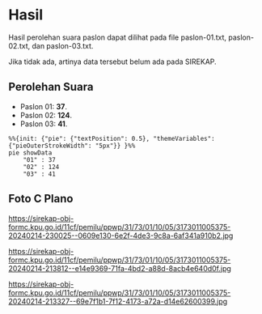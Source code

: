 # Hasil

Hasil perolehan suara paslon dapat dilihat pada file paslon-01.txt, paslon-02.txt, dan paslon-03.txt.

Jika tidak ada, artinya data tersebut belum ada pada SIREKAP.

## Perolehan Suara

 * Paslon 01: **37**.
 * Paslon 02: **124**.
 * Paslon 03: **41**.

```mermaid
%%{init: {"pie": {"textPosition": 0.5}, "themeVariables": {"pieOuterStrokeWidth": "5px"}} }%%
pie showData
    "01" : 37
    "02" : 124
    "03" : 41
```
## Foto C Plano

https://sirekap-obj-formc.kpu.go.id/11cf/pemilu/ppwp/31/73/01/10/05/3173011005375-20240214-230025--0609e130-6e2f-4de3-9c8a-6af341a910b2.jpg

https://sirekap-obj-formc.kpu.go.id/11cf/pemilu/ppwp/31/73/01/10/05/3173011005375-20240214-213812--e14e9369-71fa-4bd2-a88d-8acb4e640d0f.jpg

https://sirekap-obj-formc.kpu.go.id/11cf/pemilu/ppwp/31/73/01/10/05/3173011005375-20240214-213327--69e7f1b1-7f12-4173-a72a-d14e62600399.jpg
